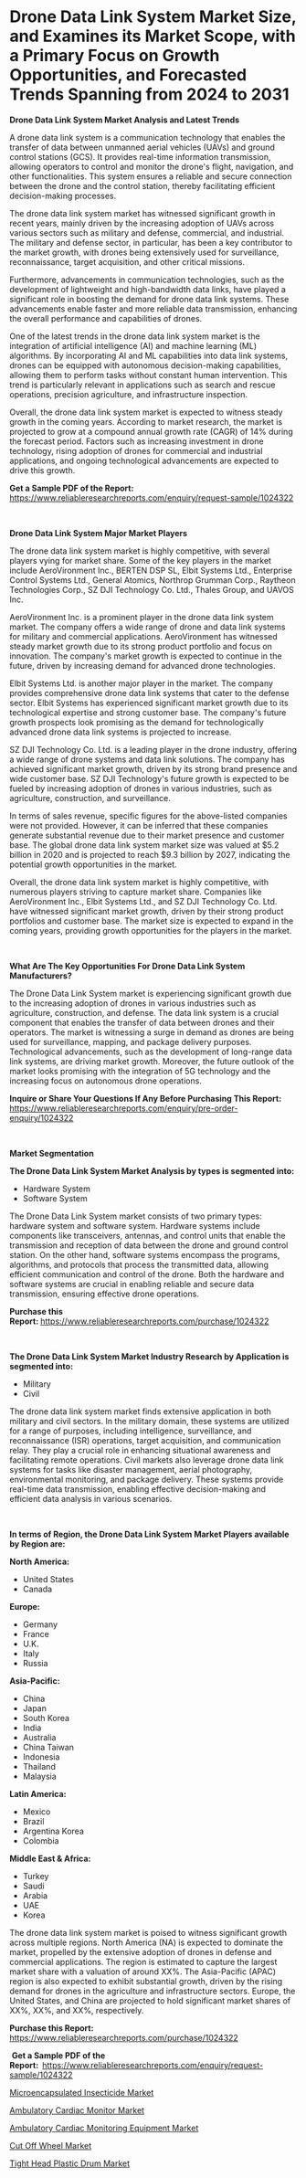 <p><h1>Drone Data Link System Market Size, and Examines its Market Scope, with a Primary Focus on Growth Opportunities, and Forecasted Trends Spanning from 2024 to 2031</h1></p><p><strong>Drone Data Link System Market Analysis and Latest Trends</strong></p>
<p><p>A drone data link system is a communication technology that enables the transfer of data between unmanned aerial vehicles (UAVs) and ground control stations (GCS). It provides real-time information transmission, allowing operators to control and monitor the drone's flight, navigation, and other functionalities. This system ensures a reliable and secure connection between the drone and the control station, thereby facilitating efficient decision-making processes.</p><p>The drone data link system market has witnessed significant growth in recent years, mainly driven by the increasing adoption of UAVs across various sectors such as military and defense, commercial, and industrial. The military and defense sector, in particular, has been a key contributor to the market growth, with drones being extensively used for surveillance, reconnaissance, target acquisition, and other critical missions.</p><p>Furthermore, advancements in communication technologies, such as the development of lightweight and high-bandwidth data links, have played a significant role in boosting the demand for drone data link systems. These advancements enable faster and more reliable data transmission, enhancing the overall performance and capabilities of drones.</p><p>One of the latest trends in the drone data link system market is the integration of artificial intelligence (AI) and machine learning (ML) algorithms. By incorporating AI and ML capabilities into data link systems, drones can be equipped with autonomous decision-making capabilities, allowing them to perform tasks without constant human intervention. This trend is particularly relevant in applications such as search and rescue operations, precision agriculture, and infrastructure inspection.</p><p>Overall, the drone data link system market is expected to witness steady growth in the coming years. According to market research, the market is projected to grow at a compound annual growth rate (CAGR) of 14% during the forecast period. Factors such as increasing investment in drone technology, rising adoption of drones for commercial and industrial applications, and ongoing technological advancements are expected to drive this growth.</p></p>
<p><strong>Get a Sample PDF of the Report:&nbsp;</strong> <a href="https://www.reliableresearchreports.com/enquiry/request-sample/1024322">https://www.reliableresearchreports.com/enquiry/request-sample/1024322</a></p>
<p>&nbsp;</p>
<p><strong>Drone Data Link System Major Market Players</strong></p>
<p><p>The drone data link system market is highly competitive, with several players vying for market share. Some of the key players in the market include AeroVironment Inc., BERTEN DSP SL, Elbit Systems Ltd., Enterprise Control Systems Ltd., General Atomics, Northrop Grumman Corp., Raytheon Technologies Corp., SZ DJI Technology Co. Ltd., Thales Group, and UAVOS Inc.</p><p>AeroVironment Inc. is a prominent player in the drone data link system market. The company offers a wide range of drone and data link systems for military and commercial applications. AeroVironment has witnessed steady market growth due to its strong product portfolio and focus on innovation. The company's market growth is expected to continue in the future, driven by increasing demand for advanced drone technologies.</p><p>Elbit Systems Ltd. is another major player in the market. The company provides comprehensive drone data link systems that cater to the defense sector. Elbit Systems has experienced significant market growth due to its technological expertise and strong customer base. The company's future growth prospects look promising as the demand for technologically advanced drone data link systems is projected to increase.</p><p>SZ DJI Technology Co. Ltd. is a leading player in the drone industry, offering a wide range of drone systems and data link solutions. The company has achieved significant market growth, driven by its strong brand presence and wide customer base. SZ DJI Technology's future growth is expected to be fueled by increasing adoption of drones in various industries, such as agriculture, construction, and surveillance.</p><p>In terms of sales revenue, specific figures for the above-listed companies were not provided. However, it can be inferred that these companies generate substantial revenue due to their market presence and customer base. The global drone data link system market size was valued at $5.2 billion in 2020 and is projected to reach $9.3 billion by 2027, indicating the potential growth opportunities in the market.</p><p>Overall, the drone data link system market is highly competitive, with numerous players striving to capture market share. Companies like AeroVironment Inc., Elbit Systems Ltd., and SZ DJI Technology Co. Ltd. have witnessed significant market growth, driven by their strong product portfolios and customer base. The market size is expected to expand in the coming years, providing growth opportunities for the players in the market.</p></p>
<p>&nbsp;</p>
<p><strong>What Are The Key Opportunities For Drone Data Link System Manufacturers?</strong></p>
<p><p>The Drone Data Link System market is experiencing significant growth due to the increasing adoption of drones in various industries such as agriculture, construction, and defense. The data link system is a crucial component that enables the transfer of data between drones and their operators. The market is witnessing a surge in demand as drones are being used for surveillance, mapping, and package delivery purposes. Technological advancements, such as the development of long-range data link systems, are driving market growth. Moreover, the future outlook of the market looks promising with the integration of 5G technology and the increasing focus on autonomous drone operations.</p></p>
<p><strong>Inquire or Share Your Questions If Any Before Purchasing This Report:</strong> <a href="https://www.reliableresearchreports.com/enquiry/pre-order-enquiry/1024322">https://www.reliableresearchreports.com/enquiry/pre-order-enquiry/1024322</a></p>
<p>&nbsp;</p>
<p><strong>Market Segmentation</strong></p>
<p><strong>The Drone Data Link System Market Analysis by types is segmented into:</strong></p>
<p><ul><li>Hardware System</li><li>Software System</li></ul></p>
<p><p>The Drone Data Link System market consists of two primary types: hardware system and software system. Hardware systems include components like transceivers, antennas, and control units that enable the transmission and reception of data between the drone and ground control station. On the other hand, software systems encompass the programs, algorithms, and protocols that process the transmitted data, allowing efficient communication and control of the drone. Both the hardware and software systems are crucial in enabling reliable and secure data transmission, ensuring effective drone operations.</p></p>
<p><strong>Purchase this Report:&nbsp;</strong><a href="https://www.reliableresearchreports.com/purchase/1024322">https://www.reliableresearchreports.com/purchase/1024322</a></p>
<p>&nbsp;</p>
<p><strong>The Drone Data Link System Market Industry Research by Application is segmented into:</strong></p>
<p><ul><li>Military</li><li>Civil</li></ul></p>
<p><p>The drone data link system market finds extensive application in both military and civil sectors. In the military domain, these systems are utilized for a range of purposes, including intelligence, surveillance, and reconnaissance (ISR) operations, target acquisition, and communication relay. They play a crucial role in enhancing situational awareness and facilitating remote operations. Civil markets also leverage drone data link systems for tasks like disaster management, aerial photography, environmental monitoring, and package delivery. These systems provide real-time data transmission, enabling effective decision-making and efficient data analysis in various scenarios.</p></p>
<p>&nbsp;</p>
<p><strong>In terms of Region, the Drone Data Link System Market Players available by Region are:</strong></p>
<p>
    <p> <strong> North America: </strong>
        <ul>
            <li>United States</li>
            <li>Canada</li>
        </ul>
        </p> 
    <p> <strong> Europe: </strong>
        <ul>
            <li>Germany</li>
            <li>France</li>
            <li>U.K.</li>
            <li>Italy</li>
            <li>Russia</li>
        </ul>
        </p> 
    <p> <strong> Asia-Pacific: </strong>
        <ul>
            <li>China</li>
            <li>Japan</li>
            <li>South Korea</li>
            <li>India</li>
            <li>Australia</li>
            <li>China Taiwan</li>
            <li>Indonesia</li>
            <li>Thailand</li>
            <li>Malaysia</li>
        </ul>
        </p> 
    <p> <strong> Latin America: </strong>
        <ul>
            <li>Mexico</li>
            <li>Brazil</li>
            <li>Argentina Korea</li>
            <li>Colombia</li>
        </ul>
        </p> 
    <p> <strong> Middle East & Africa: </strong>
        <ul>
            <li>Turkey</li>
            <li>Saudi</li>
            <li>Arabia</li>
            <li>UAE</li>
            <li>Korea</li>
        </ul>
    </p>
    </p>
<p><p>The drone data link system market is poised to witness significant growth across multiple regions. North America (NA) is expected to dominate the market, propelled by the extensive adoption of drones in defense and commercial applications. The region is estimated to capture the largest market share with a valuation of around XX%. The Asia-Pacific (APAC) region is also expected to exhibit substantial growth, driven by the rising demand for drones in the agriculture and infrastructure sectors. Europe, the United States, and China are projected to hold significant market shares of XX%, XX%, and XX%, respectively.</p></p>
<p><strong>Purchase this Report: </strong><a href="https://www.reliableresearchreports.com/purchase/1024322">https://www.reliableresearchreports.com/purchase/1024322</a></p>
<p>&nbsp;<strong>Get a Sample PDF of the Report:&nbsp;&nbsp;</strong><a href="https://www.reliableresearchreports.com/enquiry/request-sample/1024322">https://www.reliableresearchreports.com/enquiry/request-sample/1024322</a></p>
<p><strong></strong></p>
<p><p><a href="https://medium.com/@krish.reportprime/analyzing-microencapsulated-insecticide-market-global-industry-perspective-and-forecast-2024-to-e3bc21dc8e28">Microencapsulated Insecticide Market</a></p><p><a href="https://github.com/kufem1/Market-Research-Report-List-1/blob/main/ambulatory-cardiac-monitor-market.md">Ambulatory Cardiac Monitor Market</a></p><p><a href="https://github.com/pgtimber/Market-Research-Report-List-1/blob/main/ambulatory-cardiac-monitoring-equipment-market.md">Ambulatory Cardiac Monitoring Equipment Market</a></p><p><a href="https://medium.com/@krish.reportprime/cut-off-wheel-market-size-reveals-the-best-marketing-channels-in-global-industry-9de519f10092">Cut Off Wheel Market</a></p><p><a href="https://medium.com/@v25590012/tight-head-plastic-drum-nbsp-market-focuses-on-market-share-size-and-projected-forecast-till-2031-d8d0753c0059">Tight Head Plastic Drum Market</a></p></p>
